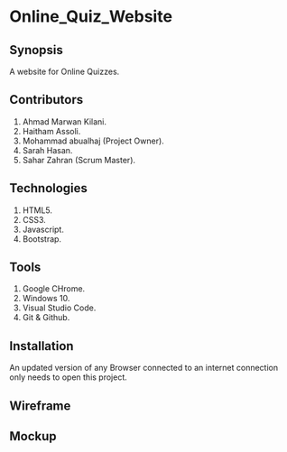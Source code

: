# Online_Quiz_Website

## Synopsis
A website for Online Quizzes.

## Contributors
1. Ahmad Marwan Kilani.
2. Haitham Assoli.
3. Mohammad abualhaj (Project Owner).
4. Sarah Hasan.
5. Sahar Zahran (Scrum Master).

## Technologies
1. HTML5.
2. CSS3.
3. Javascript.
4. Bootstrap.

## Tools
1. Google CHrome.
2. Windows 10.
3. Visual Studio Code.
4. Git & Github.

## Installation
An updated version of any Browser connected to an internet connection only needs to open this project.

## Wireframe

## Mockup


